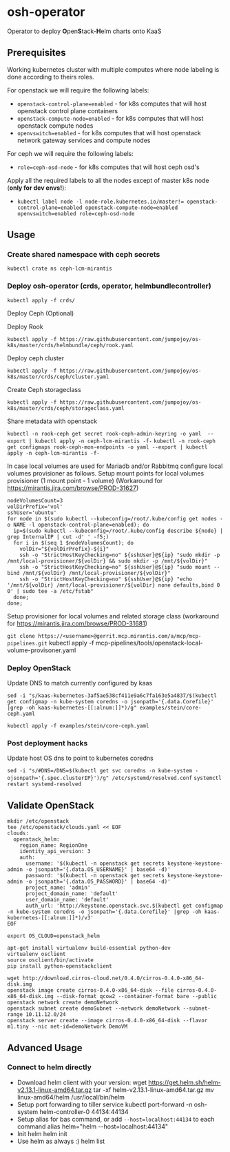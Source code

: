 # osh-operator

Operator to deploy **O**pen**S**tack-**H**elm charts onto KaaS

## Prerequisites

Working kubernetes cluster with multiple computes where node labeling is done according to theirs roles.

For openstack we will require the following labels:

 * `openstack-control-plane=enabled` - for k8s computes that will host openstack control plane containers
 * `openstack-compute-node=enabled` - for k8s computes that will host openstack compute nodes
 * `openvswitch=enabled` - for k8s computes that will host openstack network gateway services and compute nodes

For ceph we will require the following labels:

 * `role=ceph-osd-node` - for k8s computes that will host ceph osd's

Apply all the required labels to all the nodes except of master k8s node
(**only for dev envs!**):

 * `kubectl label node -l node-role.kubernetes.io/master!= openstack-control-plane=enabled openstack-compute-node=enabled openvswitch=enabled role=ceph-osd-node`

## Usage

### Create shared namespace with ceph secrets

`kubectl crate ns ceph-lcm-mirantis`

### Deploy osh-operator (crds, operator, helmbundlecontroller)

`kubectl apply -f crds/`

Deploy Ceph (Optional)

Deploy Rook

`kubectl apply -f https://raw.githubusercontent.com/jumpojoy/os-k8s/master/crds/helmbundle/ceph/rook.yaml`

Deploy ceph cluster

`kubectl apply -f https://raw.githubusercontent.com/jumpojoy/os-k8s/master/crds/ceph/cluster.yaml`

Create Ceph storageclass

`kubectl apply -f https://raw.githubusercontent.com/jumpojoy/os-k8s/master/crds/ceph/storageclass.yaml`

Share metadata with openstack

`kubectl -n rook-ceph get secret rook-ceph-admin-keyring -o yaml  --export | kubectl apply -n ceph-lcm-mirantis -f-`
`kubectl -n rook-ceph get configmaps rook-ceph-mon-endpoints -o yaml --export | kubectl apply -n ceph-lcm-mirantis -f-`


In case local volumes are used for Mariadb and/or Rabbitmq configure local volumes provisioner as follows.
Setup mount points for local volumes provisioner (1 mount point - 1 volume) (Workaround for https://mirantis.jira.com/browse/PROD-31627)

```
nodeVolumesCount=3
volDirPrefix='vol'
sshUser='ubuntu'
for node in $(sudo kubectl --kubeconfig=/root/.kube/config get nodes -o NAME -l openstack-control-plane=enabled); do
  ip=$(sudo kubectl --kubeconfig=/root/.kube/config describe ${node} | grep InternalIP | cut -d' ' -f5;)
  for i in $(seq 1 $nodeVolumesCount); do
    volDir="${volDirPrefix}-${i}"
    ssh -o "StrictHostKeyChecking=no" ${sshUser}@${ip} "sudo mkdir -p /mnt/local-provisioner/${volDir} && sudo mkdir -p /mnt/${volDir}"
    ssh -o "StrictHostKeyChecking=no" ${sshUser}@${ip} "sudo mount --bind /mnt/${volDir} /mnt/local-provisioner/${volDir}"
    ssh -o "StrictHostKeyChecking=no" ${sshUser}@${ip} "echo '/mnt/${volDir} /mnt/local-provisioner/${volDir} none defaults,bind 0 0' | sudo tee -a /etc/fstab"
  done;
done;
```

Setup provisioner for local volumes and related storage class (workaround for https://mirantis.jira.com/browse/PROD-31681)

`git clone https://<username>@gerrit.mcp.mirantis.com/a/mcp/mcp-pipelines.git`
kubectl apply -f mcp-pipelines/tools/openstack-local-volume-provisoner.yaml


### Deploy OpenStack

Update DNS to match currently configured by kaas

`sed -i "s/kaas-kubernetes-3af5ae538cf411e9a6c7fa163e5a4837/$(kubectl get configmap -n kube-system coredns -o jsonpath='{.data.Corefile}' |grep -oh kaas-kubernetes-[[:alnum:]]*)/g" examples/stein/core-ceph.yaml`

`kubectl apply -f examples/stein/core-ceph.yaml`

### Post deployment hacks

Update host OS dns to point to kubernetes coredns

`sed -i "s/#DNS=/DNS=$(kubectl get svc coredns -n kube-system -ojsonpath='{.spec.clusterIP}')/g" /etc/systemd/resolved.conf`
`systemctl restart systemd-resolved`

## Validate OpenStack

```
mkdir /etc/openstack
tee /etc/openstack/clouds.yaml << EOF
clouds:
  openstack_helm:
    region_name: RegionOne
    identity_api_version: 3
    auth:
      username: '$(kubectl -n openstack get secrets keystone-keystone-admin -o jsonpath='{.data.OS_USERNAME}' | base64 -d)'
      password: '$(kubectl -n openstack get secrets keystone-keystone-admin -o jsonpath='{.data.OS_PASSWORD}' | base64 -d)'
      project_name: 'admin'
      project_domain_name: 'default'
      user_domain_name: 'default'
      auth_url: 'http://keystone.openstack.svc.$(kubectl get configmap -n kube-system coredns -o jsonpath='{.data.Corefile}' |grep -oh kaas-kubernetes-[[:alnum:]]*)/v3'
EOF

export OS_CLOUD=openstack_helm

apt-get install virtualenv build-essential python-dev
virtualenv osclient
source osclient/bin/activate
pip install python-openstackclient

wget http://download.cirros-cloud.net/0.4.0/cirros-0.4.0-x86_64-disk.img
openstack image create cirros-0.4.0-x86_64-disk --file cirros-0.4.0-x86_64-disk.img --disk-format qcow2 --container-format bare --public
openstack network create demoNetwork
openstack subnet create demoSubnet --network demoNetwork --subnet-range 10.11.12.0/24
openstack server create --image cirros-0.4.0-x86_64-disk --flavor m1.tiny --nic net-id=demoNetwork DemoVM
```

## Advanced Usage

### Connect to helm directly

 - Download helm client with your version:
   wget https://get.helm.sh/helm-v2.13.1-linux-amd64.tar.gz
   tar -xf helm-v2.13.1-linux-amd64.tar.gz
   mv linux-amd64/helm /usr/local/bin/helm
 - Setup port forwarding to tiller service
   kubectl port-forward -n osh-system helm-controller-0 44134:44134
 - Setup alias for bas command, or add `--host=localhost:44134` to each command
   alias helm="helm --host=localhost:44134"
 - Init helm
   helm init
 - Use helm as always :)
   helm list
